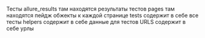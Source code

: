 Тесты
allure_results там находятся результаты тестов
pages там находятся пейдж обжекты к каждой странице
tests содержит в себе все тесты
helpers содержит в себе данные для тестов
URLS содержит в себе урлы